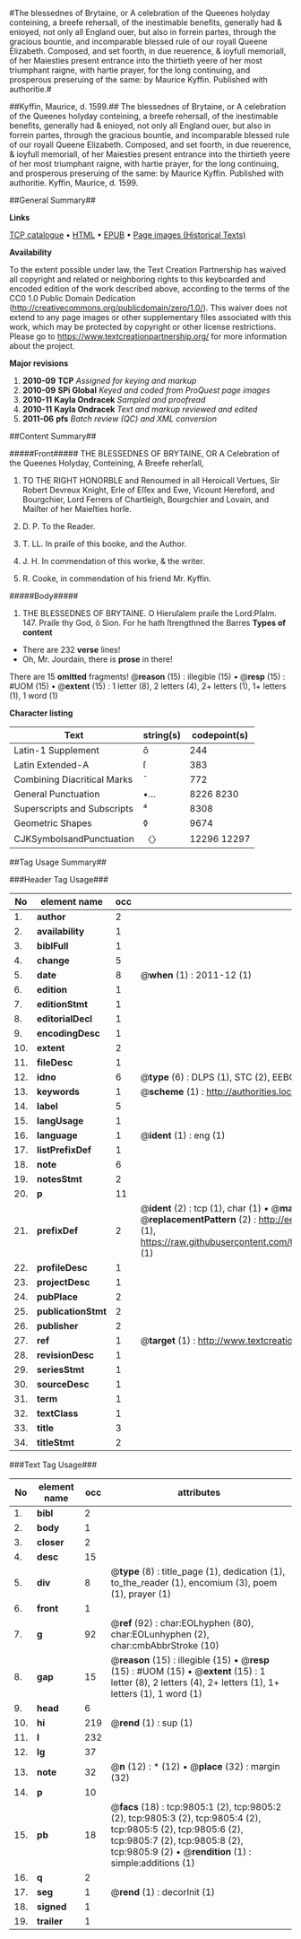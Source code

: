 #The blessednes of Brytaine, or A celebration of the Queenes holyday conteining, a breefe rehersall, of the inestimable benefits, generally had & enioyed, not only all England ouer, but also in forrein partes, through the gracious bountie, and incomparable blessed rule of our royall Queene Elizabeth. Composed, and set foorth, in due reuerence, & ioyfull memoriall, of her Maiesties present entrance into the thirtieth yeere of her most triumphant raigne, with hartie prayer, for the long continuing, and prosperous preseruing of the same: by Maurice Kyffin. Published with authoritie.#

##Kyffin, Maurice, d. 1599.##
The blessednes of Brytaine, or A celebration of the Queenes holyday conteining, a breefe rehersall, of the inestimable benefits, generally had & enioyed, not only all England ouer, but also in forrein partes, through the gracious bountie, and incomparable blessed rule of our royall Queene Elizabeth. Composed, and set foorth, in due reuerence, & ioyfull memoriall, of her Maiesties present entrance into the thirtieth yeere of her most triumphant raigne, with hartie prayer, for the long continuing, and prosperous preseruing of the same: by Maurice Kyffin. Published with authoritie.
Kyffin, Maurice, d. 1599.

##General Summary##

**Links**

[TCP catalogue](http://www.ota.ox.ac.uk/tcp/)  • 
[HTML](http://tei.it.ox.ac.uk/tcp/Texts-HTML/free/A04/A04954.html)  • 
[EPUB](http://tei.it.ox.ac.uk/tcp/Texts-EPUB/free/A04/A04954.epub) • 
[Page images (Historical Texts)](https://historicaltexts.jisc.ac.uk/eebo-99844946e)

**Availability**

To the extent possible under law, the Text Creation Partnership has waived all copyright and related or neighboring rights to this keyboarded and encoded edition of the work described above, according to the terms of the CC0 1.0 Public Domain Dedication (http://creativecommons.org/publicdomain/zero/1.0/). This waiver does not extend to any page images or other supplementary files associated with this work, which may be protected by copyright or other license restrictions. Please go to https://www.textcreationpartnership.org/ for more information about the project.

**Major revisions**

1. __2010-09__ __TCP__ *Assigned for keying and markup*
1. __2010-09__ __SPi Global__ *Keyed and coded from ProQuest page images*
1. __2010-11__ __Kayla Ondracek__ *Sampled and proofread*
1. __2010-11__ __Kayla Ondracek__ *Text and markup reviewed and edited*
1. __2011-06__ __pfs__ *Batch review (QC) and XML conversion*

##Content Summary##

#####Front#####
THE BLESSEDNES OF BRYTAINE, OR A Celebration of the Queenes Holyday, Conteining, A Breefe reherſall,
1. TO THE RIGHT HONORBLE and Renoumed in all Heroicall Vertues, Sir Robert Devreux Knight, Erle of Eſſex and Ewe, Vicount Hereford, and Bourgchier, Lord Ferrers of Chartleigh, Bourgchier and Lovain, and Maiſter of her Maieſties horſe.

1. D. P. To the Reader.

1. T. LL. In praiſe of this booke, and the Author.

1. J. H. In commendation of this worke, & the writer.

1. R. Cooke, in commendation of his friend Mr. Kyffin.

#####Body#####

1. THE BLESSEDNES OF BRYTAINE.
O Hieruſalem praiſe the Lord:Pſalm. 147. Praiſe thy God, ô Sion. For he hath ſtrengthned the Barres 
**Types of content**

  * There are 232 **verse** lines!
  * Oh, Mr. Jourdain, there is **prose** in there!

There are 15 **omitted** fragments! 
 @__reason__ (15) : illegible (15)  •  @__resp__ (15) : #UOM (15)  •  @__extent__ (15) : 1 letter (8), 2 letters (4), 2+ letters (1), 1+ letters (1), 1 word (1)

**Character listing**


|Text|string(s)|codepoint(s)|
|---|---|---|
|Latin-1 Supplement|ô|244|
|Latin Extended-A|ſ|383|
|Combining             Diacritical Marks|̄|772|
|General Punctuation|•…|8226 8230|
|Superscripts             and Subscripts|⁴|8308|
|Geometric Shapes|◊|9674|
|CJKSymbolsandPunctuation|〈〉|12296 12297|

##Tag Usage Summary##

###Header Tag Usage###

|No|element name|occ|attributes|
|---|---|---|---|
|1.|__author__|2||
|2.|__availability__|1||
|3.|__biblFull__|1||
|4.|__change__|5||
|5.|__date__|8| @__when__ (1) : 2011-12 (1)|
|6.|__edition__|1||
|7.|__editionStmt__|1||
|8.|__editorialDecl__|1||
|9.|__encodingDesc__|1||
|10.|__extent__|2||
|11.|__fileDesc__|1||
|12.|__idno__|6| @__type__ (6) : DLPS (1), STC (2), EEBO-CITATION (1), PROQUEST (1), VID (1)|
|13.|__keywords__|1| @__scheme__ (1) : http://authorities.loc.gov/ (1)|
|14.|__label__|5||
|15.|__langUsage__|1||
|16.|__language__|1| @__ident__ (1) : eng (1)|
|17.|__listPrefixDef__|1||
|18.|__note__|6||
|19.|__notesStmt__|2||
|20.|__p__|11||
|21.|__prefixDef__|2| @__ident__ (2) : tcp (1), char (1)  •  @__matchPattern__ (2) : ([0-9\-]+):([0-9IVX]+) (1), (.+) (1)  •  @__replacementPattern__ (2) : http://eebo.chadwyck.com/downloadtiff?vid=$1&page=$2 (1), https://raw.githubusercontent.com/textcreationpartnership/Texts/master/tcpchars.xml#$1 (1)|
|22.|__profileDesc__|1||
|23.|__projectDesc__|1||
|24.|__pubPlace__|2||
|25.|__publicationStmt__|2||
|26.|__publisher__|2||
|27.|__ref__|1| @__target__ (1) : http://www.textcreationpartnership.org/docs/. (1)|
|28.|__revisionDesc__|1||
|29.|__seriesStmt__|1||
|30.|__sourceDesc__|1||
|31.|__term__|1||
|32.|__textClass__|1||
|33.|__title__|3||
|34.|__titleStmt__|2||


###Text Tag Usage###

|No|element name|occ|attributes|
|---|---|---|---|
|1.|__bibl__|2||
|2.|__body__|1||
|3.|__closer__|2||
|4.|__desc__|15||
|5.|__div__|8| @__type__ (8) : title_page (1), dedication (1), to_the_reader (1), encomium (3), poem (1), prayer (1)|
|6.|__front__|1||
|7.|__g__|92| @__ref__ (92) : char:EOLhyphen (80), char:EOLunhyphen (2), char:cmbAbbrStroke (10)|
|8.|__gap__|15| @__reason__ (15) : illegible (15)  •  @__resp__ (15) : #UOM (15)  •  @__extent__ (15) : 1 letter (8), 2 letters (4), 2+ letters (1), 1+ letters (1), 1 word (1)|
|9.|__head__|6||
|10.|__hi__|219| @__rend__ (1) : sup (1)|
|11.|__l__|232||
|12.|__lg__|37||
|13.|__note__|32| @__n__ (12) : * (12)  •  @__place__ (32) : margin (32)|
|14.|__p__|10||
|15.|__pb__|18| @__facs__ (18) : tcp:9805:1 (2), tcp:9805:2 (2), tcp:9805:3 (2), tcp:9805:4 (2), tcp:9805:5 (2), tcp:9805:6 (2), tcp:9805:7 (2), tcp:9805:8 (2), tcp:9805:9 (2)  •  @__rendition__ (1) : simple:additions (1)|
|16.|__q__|2||
|17.|__seg__|1| @__rend__ (1) : decorInit (1)|
|18.|__signed__|1||
|19.|__trailer__|1||
